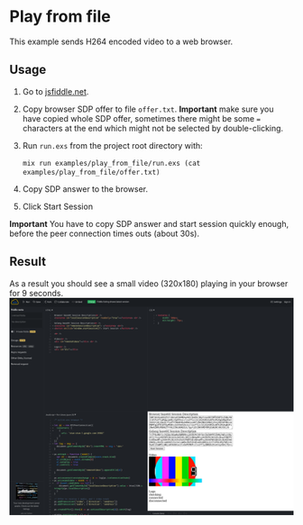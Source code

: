 # Play from file

This example sends H264 encoded video to a web browser.

## Usage

1. Go to [jsfiddle.net](https://jsfiddle.net/9s10amwL/).
2. Copy browser SDP offer to file `offer.txt`. 
**Important** make sure you have copied whole SDP offer, sometimes 
there might be some `=` characters at the end which might not be selected
by double-clicking.
3. Run `run.exs` from the project root directory with:

    ```
    mix run examples/play_from_file/run.exs (cat examples/play_from_file/offer.txt)
    ```

4. Copy SDP answer to the browser.
5. Click Start Session

**Important**
You have to copy SDP answer and start session quickly enough, before
the peer connection times outs (about 30s).

## Result
As a result you should see a small video (320x180) playing in your browser 
for 9 seconds.
![result](./result.png)